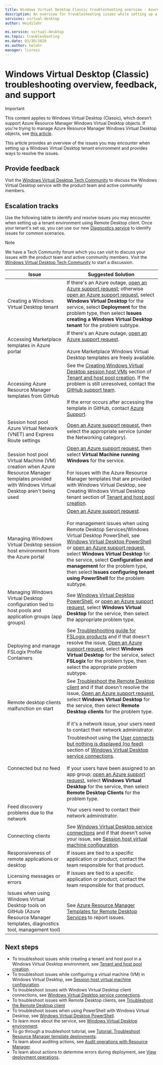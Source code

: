 ```yaml
---
title: Windows Virtual Desktop Classic troubleshooting overview - Azure
description: An overview for troubleshooting issues while setting up a Windows Virtual Desktop (Classic) tenant environment.
services: virtual-desktop
author: Heidilohr

ms.service: virtual-desktop
ms.topic: troubleshooting
ms.date: 03/30/2020
ms.author: helohr
manager: lizross
---
```

#  Windows Virtual Desktop (Classic) troubleshooting overview, feedback, and support

>[!IMPORTANT]
>This content applies to Windows Virtual Desktop (Classic), which doesn't support Azure Resource Manager Windows Virtual Desktop objects. If you're trying to manage Azure Resource Manager Windows Virtual Desktop objects, see [this article](../troubleshoot-set-up-overview.md).

This article provides an overview of the issues you may encounter when setting up a Windows Virtual Desktop tenant environment and provides ways to resolve the issues.

## Provide feedback

Visit the [Windows Virtual Desktop Tech Community](https://techcommunity.microsoft.com/t5/Windows-Virtual-Desktop/bd-p/WindowsVirtualDesktop) to discuss the Windows Virtual Desktop service with the product team and active community members.

## Escalation tracks

Use the following table to identify and resolve issues you may encounter when setting up a tenant environment using Remote Desktop client. Once your tenant's set up, you can use our new [Diagnostics service](diagnostics-role-service-2019.md) to identify issues for common scenarios.

>[!NOTE]
> We have a Tech Community forum which you can visit to discuss your issues with the product team and active community members. Visit the [Windows Virtual Desktop Tech Community](https://techcommunity.microsoft.com/t5/Windows-Virtual-Desktop/bd-p/WindowsVirtualDesktop) to start a discussion.

| **Issue**                                                            | **Suggested Solution**  |
|----------------------------------------------------------------------|-------------------------------------------------|
| Creating a Windows Virtual Desktop tenant                                                    | If there's an Azure outage, [open an Azure support request](https://azure.microsoft.com/support/create-ticket/); otherwise [open an Azure support request](https://azure.microsoft.com/support/create-ticket/), select **Windows Virtual Desktop** for the service, select **Deployment** for the problem type, then select **Issues creating a Windows Virtual Desktop tenant** for the problem subtype.|
| Accessing Marketplace templates in Azure portal       | If there's an Azure outage, [open an Azure support request](https://azure.microsoft.com/support/create-ticket/). <br> <br> Azure Marketplace Windows Virtual Desktop templates are freely available.|
| Accessing Azure Resource Manager templates from GitHub                                  | See the [Creating Windows Virtual Desktop session host VMs](troubleshoot-set-up-issues-2019.md#creating-windows-virtual-desktop-session-host-vms) section of [Tenant and host pool creation](troubleshoot-set-up-issues-2019.md). If the problem is still unresolved, contact the [GitHub support team](https://github.com/contact). <br> <br> If the error occurs after accessing the template in GitHub, contact [Azure Support](https://azure.microsoft.com/support/create-ticket/).|
| Session host pool Azure Virtual Network (VNET) and Express Route settings               | [Open an Azure support request](https://azure.microsoft.com/support/create-ticket/), then select the appropriate service (under the Networking category). |
| Session host pool Virtual Machine (VM) creation when Azure Resource Manager templates provided with Windows Virtual Desktop aren't being used | [Open an Azure support request](https://azure.microsoft.com/support/create-ticket/), then select **Virtual Machine running Windows** for the service. <br> <br> For issues with the Azure Resource Manager templates that are provided with Windows Virtual Desktop, see Creating Windows Virtual Desktop tenant section of [Tenant and host pool creation](troubleshoot-set-up-issues-2019.md). |
| Managing Windows Virtual Desktop session host environment from the Azure portal    | [Open an Azure support request](https://azure.microsoft.com/support/create-ticket/). <br> <br> For management issues when using Remote Desktop Services/Windows Virtual Desktop PowerShell, see [Windows Virtual Desktop PowerShell](troubleshoot-powershell-2019.md) or [open an Azure support request](https://azure.microsoft.com/support/create-ticket/), select **Windows Virtual Desktop** for the service, select **Configuration and management** for the problem type, then select **Issues configuring tenant using PowerShell** for the problem subtype. |
| Managing Windows Virtual Desktop configuration tied to host pools and application groups (app groups)      | See [Windows Virtual Desktop PowerShell](troubleshoot-powershell-2019.md), or [open an Azure support request](https://azure.microsoft.com/support/create-ticket/), select **Windows Virtual Desktop** for the service, then select the appropriate problem type.|
| Deploying and manage FSLogix Profile Containers | See [Troubleshooting guide for FSLogix products](/fslogix/fslogix-trouble-shooting-ht/) and if that doesn't resolve the issue, [Open an Azure support request](https://azure.microsoft.com/support/create-ticket/), select **Windows Virtual Desktop** for the service, select **FSLogix** for the problem type, then select the appropriate problem subtype. |
| Remote desktop clients malfunction on start                                                 | See [Troubleshoot the Remote Desktop client](../troubleshoot-client.md) and if that doesn't resolve the issue,  [Open an Azure support request](https://azure.microsoft.com/support/create-ticket/), select **Windows Virtual Desktop** for the service, then select **Remote Desktop clients** for the problem type.  <br> <br> If it's a network issue, your users need to contact their network administrator. |
| Connected but no feed                                                                 | Troubleshoot using the [User connects but nothing is displayed (no feed)](troubleshoot-service-connection-2019.md#user-connects-but-nothing-is-displayed-no-feed) section of [Windows Virtual Desktop service connections](troubleshoot-service-connection-2019.md). <br> <br> If your users have been assigned to an app group,  [open an Azure support request](https://azure.microsoft.com/support/create-ticket/), select **Windows Virtual Desktop** for the service, then select **Remote Desktop Clients** for the problem type. |
| Feed discovery problems due to the network                                            | Your users need to contact their network administrator. |
| Connecting clients                                                                    | See [Windows Virtual Desktop service connections](troubleshoot-service-connection-2019.md) and if that doesn't solve your issue, see [Session host virtual machine configuration](troubleshoot-vm-configuration-2019.md). |
| Responsiveness of remote applications or desktop                                      | If issues are tied to a specific application or product, contact the team responsible for that product. |
| Licensing messages or errors                                                          | If issues are tied to a specific application or product, contact the team responsible for that product. |
| Issues when using Windows Virtual Desktop tools on GitHub (Azure Resource Manager templates, diagnostics tool, management tool) | See [Azure Resource Manager Templates for Remote Desktop Services](https://github.com/Azure/RDS-Templates/blob/master/README.md) to report issues. |

## Next steps

- To troubleshoot issues while creating a tenant and host pool in a Windows Virtual Desktop environment, see [Tenant and host pool creation](troubleshoot-set-up-issues-2019.md).
- To troubleshoot issues while configuring a virtual machine (VM) in Windows Virtual Desktop, see [Session host virtual machine configuration](troubleshoot-vm-configuration-2019.md).
- To troubleshoot issues with Windows Virtual Desktop client connections, see [Windows Virtual Desktop service connections](troubleshoot-service-connection-2019.md).
- To troubleshoot issues with Remote Desktop clients, see [Troubleshoot the Remote Desktop client](../troubleshoot-client.md)
- To troubleshoot issues when using PowerShell with Windows Virtual Desktop, see [Windows Virtual Desktop PowerShell](troubleshoot-powershell-2019.md).
- To learn more about the service, see [Windows Virtual Desktop environment](environment-setup-2019.md).
- To go through a troubleshoot tutorial, see [Tutorial: Troubleshoot Resource Manager template deployments](../../azure-resource-manager/templates/template-tutorial-troubleshoot.md).
- To learn about auditing actions, see [Audit operations with Resource Manager](../../azure-resource-manager/management/view-activity-logs.md).
- To learn about actions to determine errors during deployment, see [View deployment operations](../../azure-resource-manager/templates/deployment-history.md).
